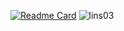 [![Readme Card](https://github-readme-stats.vercel.app/api?username=lings03&include_all_commits=true&show_icons=true&theme=skyblue&count_private=true&hide_border=true)](https://github.com/anuraghazra/github-readme-stats)
![lins03](https://count.getloli.com/get/@lings03)
